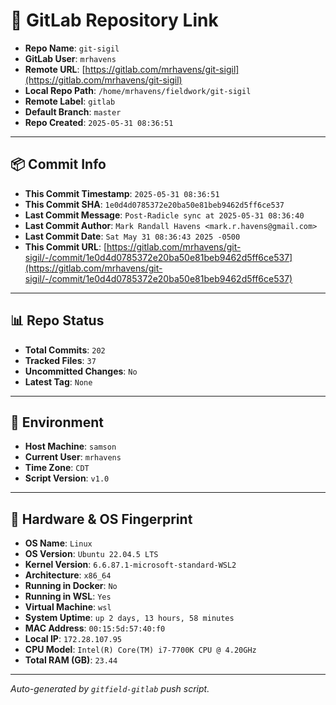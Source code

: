 # 🔗 GitLab Repository Link

- **Repo Name**: `git-sigil`
- **GitLab User**: `mrhavens`
- **Remote URL**: [https://gitlab.com/mrhavens/git-sigil](https://gitlab.com/mrhavens/git-sigil)
- **Local Repo Path**: `/home/mrhavens/fieldwork/git-sigil`
- **Remote Label**: `gitlab`
- **Default Branch**: `master`
- **Repo Created**: `2025-05-31 08:36:51`

---

## 📦 Commit Info

- **This Commit Timestamp**: `2025-05-31 08:36:51`
- **This Commit SHA**: `1e0d4d0785372e20ba50e81beb9462d5ff6ce537`
- **Last Commit Message**: `Post-Radicle sync at 2025-05-31 08:36:40`
- **Last Commit Author**: `Mark Randall Havens <mark.r.havens@gmail.com>`
- **Last Commit Date**: `Sat May 31 08:36:43 2025 -0500`
- **This Commit URL**: [https://gitlab.com/mrhavens/git-sigil/-/commit/1e0d4d0785372e20ba50e81beb9462d5ff6ce537](https://gitlab.com/mrhavens/git-sigil/-/commit/1e0d4d0785372e20ba50e81beb9462d5ff6ce537)

---

## 📊 Repo Status

- **Total Commits**: `202`
- **Tracked Files**: `37`
- **Uncommitted Changes**: `No`
- **Latest Tag**: `None`

---

## 🧽 Environment

- **Host Machine**: `samson`
- **Current User**: `mrhavens`
- **Time Zone**: `CDT`
- **Script Version**: `v1.0`

---

## 🧬 Hardware & OS Fingerprint

- **OS Name**: `Linux`
- **OS Version**: `Ubuntu 22.04.5 LTS`
- **Kernel Version**: `6.6.87.1-microsoft-standard-WSL2`
- **Architecture**: `x86_64`
- **Running in Docker**: `No`
- **Running in WSL**: `Yes`
- **Virtual Machine**: `wsl`
- **System Uptime**: `up 2 days, 13 hours, 58 minutes`
- **MAC Address**: `00:15:5d:57:40:f0`
- **Local IP**: `172.28.107.95`
- **CPU Model**: `Intel(R) Core(TM) i7-7700K CPU @ 4.20GHz`
- **Total RAM (GB)**: `23.44`

---

_Auto-generated by `gitfield-gitlab` push script._
